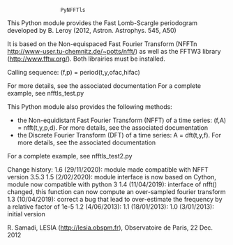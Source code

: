                      PyNFFTls 

This Python module provides the Fast Lomb-Scargle periodogram
developed by B. Leroy (2012, Astron. Astrophys. 545, A50)

It is based on the Non-equispaced Fast Fourier Transform (NFFTn http://www-user.tu-chemnitz.de/~potts/nfft/) as well as the FFTW3 library (http://www.fftw.org/).
Both librairies must be installed.

Calling sequence:
    (f,p) = period(t,y,ofac,hifac)

For more details, see the associated documentation
For a complete example, see nfftls_test.py


This Python module also provides the following methods:
- the Non-equidistant Fast Fourier Transform (NFFT) of a time series: (f,A) = nfft(t,y,p,d). For more details, see the associated documentation
- the Discrete  Fourier Transform  (DFT) of a time series: A = dft(t,y,f). For more details, see the associated documentation

For a complete example, see nfftls_test2.py

Change history:
1.6 (29/11/2020): module made compatible with NFFT version 3.5.3
1.5 (2/02/2020): module interface is now based on Cython, module now compatible with python 3
1.4 (11/04/2019): interface of nfft() changed, this function can now compute an over-sampled fourier transform
1.3 (10/04/2019):  correct a bug that lead to over-estimate the frequency by a relative factor of 1e-5
1.2 (4/06/2013): 
1.1 (18/01/2013):
1.0 (3/01/2013): initial version

R. Samadi, LESIA (http://lesia.obspm.fr), Observatoire de Paris, 22 Dec. 2012
